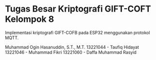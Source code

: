 # Tugas Besar Kriptografi GIFT-COFT Kelompok 8

Implementasi kriptografi GIFT-COFB pada ESP32 menggunakan protokol MQTT.

Muhammad Ogin Hasanuddin, S.T., M.T.
13221044 - Taufiq Hidayat
13221046 - Muhammad Fikri
13221060 - Daffa Muhammad Rasyid
